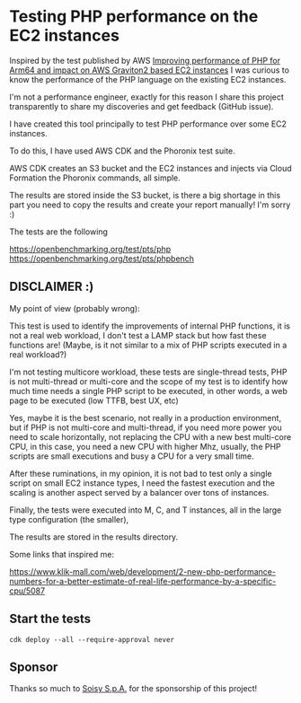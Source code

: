 # Testing PHP performance on the EC2 instances

Inspired by the test published by AWS [Improving performance of PHP for Arm64 and impact on AWS Graviton2 based EC2 instances](https://aws.amazon.com/blogs/compute/improving-performance-of-php-for-arm64-and-impact-on-amazon-ec2-m6g-instances/) I was curious to know the performance of the PHP language on the existing EC2 instances.

I'm not a performance engineer, exactly for this reason I share this project transparently to share my discoveries and get feedback (GitHub issue).

I have created this tool principally to test PHP performance over some EC2 instances. 

To do this, I have used AWS CDK and the Phoronix test suite.

AWS CDK creates an S3 bucket and the EC2 instances and injects via Cloud Formation the Phoronix commands, all simple.

The results are stored inside the S3 bucket, is there a big shortage in this part you need to copy the results and create your report manually! I'm sorry :)

The tests are the following

https://openbenchmarking.org/test/pts/php
https://openbenchmarking.org/test/pts/phpbench

## DISCLAIMER :)
My point of view (probably wrong):

This test is used to identify the improvements of internal PHP functions, it is not a real web workload, I don't test a LAMP stack but how fast these functions are! (Maybe, is it not similar to a mix of PHP scripts executed in a real workload?)

I'm not testing multicore workload, these tests are single-thread tests, PHP is not multi-thread or multi-core and the scope of my test is to identify how much time needs a single PHP script to be executed, in other words, a web page to be executed (low TTFB, best UX, etc)

Yes, maybe it is the best scenario, not really in a production environment, but if PHP is not multi-core and multi-thread, if you need more power you need to scale horizontally, not replacing the CPU with a new best multi-core CPU, in this case, you need a new CPU with higher Mhz, usually, the PHP scripts are small executions and busy a CPU for a very small time.

After these ruminations, in my opinion, it is not bad to test only a single script on small EC2 instance types, I need the fastest execution and the scaling is another aspect served by a balancer over tons of instances.

Finally, the tests were executed into M, C, and T instances, all in the large type configuration (the smaller), 

The results are stored in the results directory.

Some links that inspired me:

https://www.klik-mall.com/web/development/2-new-php-performance-numbers-for-a-better-estimate-of-real-life-performance-by-a-specific-cpu/5087

## Start the tests

    cdk deploy --all --require-approval never


## Sponsor 

Thanks so much to [Soisy S.p.A.](https://www.soisy.it/) for the sponsorship of this project!